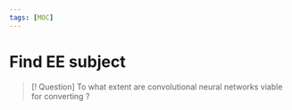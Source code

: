 ```yaml
---
tags: [MOC] 
---
```

# Find EE subject
> [! Question]
> To what extent are convolutional neural networks viable for converting  ?
